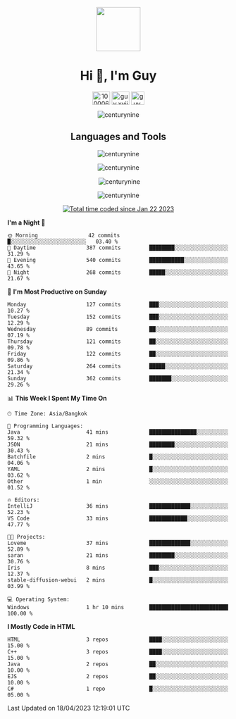 
<p align="center"> <img src="https://user-images.githubusercontent.com/109062980/213915698-3e79c409-24f8-4471-a5f8-e7a842ad3a0a.gif" width="100" /> </p>
 
<h1 align="center">Hi 👋, I'm Guy</h1>
<p align="center">
<a href="https://fb.com/100006608053988" target="blank"><img align="center" src="https://raw.githubusercontent.com/rahuldkjain/github-profile-readme-generator/master/src/images/icons/Social/facebook.svg" alt="100006608053988" height="30" width="40" /></a>
<a href="https://instagram.com/guy.xvii" target="blank"><img align="center" src="https://raw.githubusercontent.com/rahuldkjain/github-profile-readme-generator/master/src/images/icons/Social/instagram.svg" alt="guy.xvii" height="30" width="40" /></a>
<a href="mailto:liwlifeix@gmail.com" target="blank"><img align="center" src="https://user-images.githubusercontent.com/109062980/226533395-e26b601f-4b8f-456f-affd-55dc944b4149.png" alt="guy.xvii" height="30" width="30" /></a>
</p>

<p align="center"> <img src="https://komarev.com/ghpvc/?username=centurynine&label=Profile%20views&color=0e75b6&style=for-the-badge" alt="centurynine" /> </p>

<h2 align="center">Languages and Tools</h3>

<!-- https://skillicons.dev/ -->
<p align="center">
<img src="https://skillicons.dev/icons?i=html,css,js,bootstrap,jquery,figma,cloudflare,nodejs,php,java,c,cs,cpp,py,dart,flutter,firebase,androidstudio,git,github,linux,docker,kubernetes,sqlite,mysql,mongodb,postman,nginx,express,arduino" alt="centurynine" /> 
</p>
 
<p align="center"><img align="center" src="https://github-readme-stats.vercel.app/api/top-langs?username=centurynine&show_icons=true&locale=en&layout=compact&theme=" alt="centurynine" /></p>

<p align="center">&nbsp;<img align="center" src="https://github-readme-stats.vercel.app/api?username=centurynine&show_icons=true&locale=en&theme=" alt="centurynine" /></p>

<p align="center"><img align="center" src="https://github-readme-streak-stats.herokuapp.com/?user=centurynine&theme=" alt="centurynine" /></p>
<p align="center">
<a href="https://wakatime.com/@9ded98d1-6308-4a11-a75a-63f31fdc4e7a"><img src="https://wakatime.com/badge/user/9ded98d1-6308-4a11-a75a-63f31fdc4e7a.svg" alt="Total time coded since Jan 22 2023" /></a>
  
<!--START_SECTION:waka-->
**I'm a Night 🦉** 

```text
🌞 Morning                42 commits          █░░░░░░░░░░░░░░░░░░░░░░░░   03.40 % 
🌆 Daytime                387 commits         ████████░░░░░░░░░░░░░░░░░   31.29 % 
🌃 Evening                540 commits         ███████████░░░░░░░░░░░░░░   43.65 % 
🌙 Night                  268 commits         █████░░░░░░░░░░░░░░░░░░░░   21.67 % 
```
📅 **I'm Most Productive on Sunday** 

```text
Monday                   127 commits         ███░░░░░░░░░░░░░░░░░░░░░░   10.27 % 
Tuesday                  152 commits         ███░░░░░░░░░░░░░░░░░░░░░░   12.29 % 
Wednesday                89 commits          ██░░░░░░░░░░░░░░░░░░░░░░░   07.19 % 
Thursday                 121 commits         ██░░░░░░░░░░░░░░░░░░░░░░░   09.78 % 
Friday                   122 commits         ██░░░░░░░░░░░░░░░░░░░░░░░   09.86 % 
Saturday                 264 commits         █████░░░░░░░░░░░░░░░░░░░░   21.34 % 
Sunday                   362 commits         ███████░░░░░░░░░░░░░░░░░░   29.26 % 
```


📊 **This Week I Spent My Time On** 

```text
🕑︎ Time Zone: Asia/Bangkok

💬 Programming Languages: 
Java                     41 mins             ███████████████░░░░░░░░░░   59.32 % 
JSON                     21 mins             ████████░░░░░░░░░░░░░░░░░   30.43 % 
Batchfile                2 mins              █░░░░░░░░░░░░░░░░░░░░░░░░   04.06 % 
YAML                     2 mins              █░░░░░░░░░░░░░░░░░░░░░░░░   03.62 % 
Other                    1 min               ░░░░░░░░░░░░░░░░░░░░░░░░░   01.52 % 

🔥 Editors: 
IntelliJ                 36 mins             █████████████░░░░░░░░░░░░   52.23 % 
VS Code                  33 mins             ████████████░░░░░░░░░░░░░   47.77 % 

🐱‍💻 Projects: 
Loveme                   37 mins             █████████████░░░░░░░░░░░░   52.89 % 
saran                    21 mins             ████████░░░░░░░░░░░░░░░░░   30.76 % 
Iris                     8 mins              ███░░░░░░░░░░░░░░░░░░░░░░   12.37 % 
stable-diffusion-webui   2 mins              █░░░░░░░░░░░░░░░░░░░░░░░░   03.99 % 

💻 Operating System: 
Windows                  1 hr 10 mins        █████████████████████████   100.00 % 
```

**I Mostly Code in HTML** 

```text
HTML                     3 repos             ████░░░░░░░░░░░░░░░░░░░░░   15.00 % 
C++                      3 repos             ████░░░░░░░░░░░░░░░░░░░░░   15.00 % 
Java                     2 repos             ██░░░░░░░░░░░░░░░░░░░░░░░   10.00 % 
EJS                      2 repos             ██░░░░░░░░░░░░░░░░░░░░░░░   10.00 % 
C#                       1 repo              █░░░░░░░░░░░░░░░░░░░░░░░░   05.00 % 
```




 Last Updated on 18/04/2023 12:19:01 UTC
<!--END_SECTION:waka-->
  
</p>

